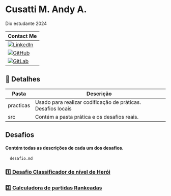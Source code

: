 # Cusatti M. Andy A.
Dio estudante 2024

|Contact Me|
|-|
|[![LinkedIn](https://img.shields.io/badge/Pre-LinkedIn-blue?logo=linkedin)](https://www.linkedin.com/in/andy-cusatti/)
|[![GitHub](https://img.shields.io/badge/CVN-GitHub-black?logo=github)](https://github.com/macuare/dio-lab-open-source)
|[![GitLab](https://img.shields.io/badge/CVN-GitLab-orange?logo=gitlab)](https://gitlab.com/macuare)|


## 🚀 Detalhes
|Pasta|Descrição|
|-|-|
|practicas|Usado para realizar codificação de práticas. Desafios locais|
|src|Contém a pasta prática e os desafios reais.|

## Desafios
#### Contém todas as descrições de cada um dos desafios.
```https://github.com/macuare/desafio-felipao/blob/main/desafio.md
  desafio.md
```
### [1️⃣ Desafio Classificador de nível de Herói](https://github.com/macuare/desafio-felipao/blob/main/src/Desafio_1.js)
### [2️⃣ Calculadora de partidas Rankeadas](https://github.com/macuare/desafio-felipao/blob/main/src/Desafio_2.js)
